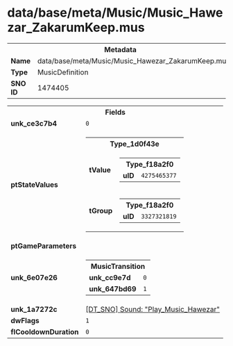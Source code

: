 <h1>data/base/meta/Music/Music_Hawezar_ZakarumKeep.mus</h1><table><tr><th colspan="100%">Metadata</th></tr><tr><td><b>Name</b></td><td>data/base/meta/Music/Music_Hawezar_ZakarumKeep.mus</td></tr><tr><td><b>Type</b></td><td>MusicDefinition</td></tr><tr><td><b>SNO ID</b></td><td>1474405</td></tr></table>

<table><tr><th colspan="100%">Fields</th></tr><tr><td><b>unk_ce3c7b4</b></td><td><code>0</code></td></tr><tr><td><b>ptStateValues</b></td><td><table><tr><th colspan="100%">Type_1d0f43e</th></tr><tr><td><b>tValue</b></td><td><table><tr><th colspan="100%">Type_f18a2f0</th></tr><tr><td><b>uID</b></td><td><code>4275465377</code></td></tr></table>

</td></tr><tr><td><b>tGroup</b></td><td><table><tr><th colspan="100%">Type_f18a2f0</th></tr><tr><td><b>uID</b></td><td><code>3327321819</code></td></tr></table>

</td></tr></table>


</td></tr><tr><td><b>ptGameParameters</b></td><td></td></tr><tr><td><b>unk_6e07e26</b></td><td><table><tr><th colspan="100%">MusicTransition</th></tr><tr><td><b>unk_cc9e7d</b></td><td><code>0</code></td></tr><tr><td><b>unk_647bd69</b></td><td><code>1</code></td></tr></table>

</td></tr><tr><td><b>unk_1a7272c</b></td><td><a href="..\Sound\Play_Music_Hawezar.snd">[DT_SNO] Sound: "Play_Music_Hawezar"</a></td></tr><tr><td><b>dwFlags</b></td><td><code>1</code></td></tr><tr><td><b>flCooldownDuration</b></td><td><code>0</code></td></tr></table>

